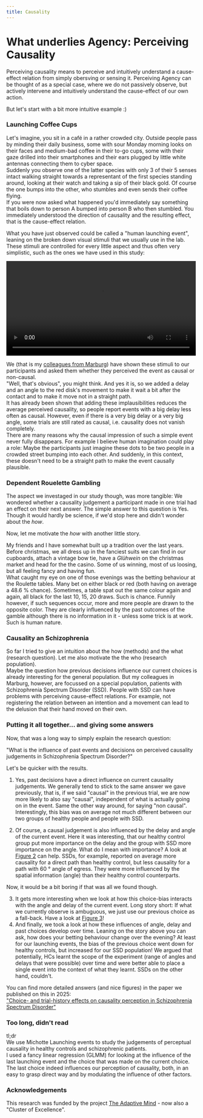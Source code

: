 ```yaml
---
title: Causality
---
```


# What underlies Agency: Perceiving Causality

Perceiving causality means to perceive and intuitively understand a cause-effect relation from simply obersving or sensing it. Perceiving Agency can be thought of as a special case, where we do not passively observe, but actively intervene and intuitively understand the cause-effect of our own action.

But let's start with a bit more intuitive example :)

### Launching Coffee Cups

Let's imagine, you sit in a café in a rather crowded city. Outside people pass by minding their daily business, some with sour Monday morning looks on their faces and medium-bad coffee in their to-go cups, some with their gaze drilled into their smartphones and their ears plugged by little white antennas connecting them to cyber space. <br>
Suddenly you observe one of the latter species with only 3 of their 5 senses intact walking straight towards a representant of the first species standing around, looking at their watch and taking a sip of their black gold. Of course the one bumps into the other, who stumbles and even sends their coffee flying. <br>
If you were now asked what happened you'd immediately say something that boils down to person A bumped into person B who then stumbled. You immediately understood the direction of causality and the resulting effect, that is the cause-effect relation.

What you have just observed could be called a "human launching event", leaning on the broken down visual stimuli that we usually use in the lab. These stimuli are controlled for every little aspect and thus often very simplistic, such as the ones we have used in this study:

<!-- <video controls="controls" width="500" name="Launching event">
  <source src="https://uvest.github.io/kai_streiling/assets/images/launching_event_example_by_Yunyan_Duan.mov">
  <source src="https://uvest.github.io/kai_streiling/assets/images/launching_event_example_by_Yunyan_Duan.mp4" type="video/mp4">
</video> -->

<video controls="controls" width="500" name="Launching event">
  <source src="https://uvest.github.io/kai_streiling/assets/images/launching_event_example.webm" type="video/webm">
</video>


We (that is my [colleagues from Marburg](https://tnm-lab.com/people)) have shown these stimuli to our participants and asked them whether they perceived the event as causal or non-causal. <br>
"Well, that's obvious", you might think. And yes it is, so we added a delay and an angle to the red disk's movement to make it wait a bit after the contact and to make it move not in a straight path. <br>
It has already been shown that adding these implausibilities reduces the average perceived causality, so people report events with a big delay less often as causal. However, even if there is a very big delay or a very big angle, some trials are still rated as causal, i.e. causality does not vanish completely. <br>
There are many reasons why the causal impression of such a simple event never fully disappears. For example I believe human imagination could play a role: Maybe the participants just imagine these dots to be two people in a crowded street bumping into each other. And suddenly, in this context, these doesn't need to be a straight path to make the event causally plausible.

### Dependent Rouelette Gambling

The aspect we investaged in our study though, was more tangible: We wondered whether a causality judgement a participant made in one trial had an effect on their next answer. The simple answer to this question is Yes. Though it would hardly be science, if we'd stop here and didn't wonder about the <i>how</i>.

Now, let me motivate the <i>how</i> with another little story.

My friends and I have somewhat built up a tradition over the last years. Before christmas, we all dress up in the fanciest suits we can find in our cupboards, attach a vintage bow tie, have a *Glühwein* on the christmas market and head for the the casino. Some of us winning, most of us loosing, but all feeling fancy and having fun. <br>
What caught my eye on one of those evenings was the betting behaviour at the Roulette tables. Many bet on either black or red (both having on average a 48.6 % chance). Sometimes, a table spat out the same colour again and again, all black for the last 10, 15, 20 draws. Such is chance. Funnily however, if such sequences occur, more and more people are drawn to the opposite color. They are clearly influenced by the past outcomes of the gamble although there is no information in it - unless some trick is at work. Such is human nature.

### Causality an Schizophrenia

So far I tried to give an intuition about the how (methods) and the what (research question). Let me also motivate the the who (research population). <br>
Maybe the question how previous decisions influence our current choices is already interesting for the general population. But my colleagues in Marburg, however, are focussed on a special population, patients with Schizophrenia Spectrum Disorder (SSD). People with SSD can have problems with perceiving cause-effect relations. For example, not registering the relation between an intention and a movement can lead to the delusion that their hand moved on their own.

### Putting it all together... and giving some answers

Now, that was a long way to simply explain the research question:

"What is the influence of past events and decisions on perceived causality judgements in Schizophrenia Spectrum Disorder?"

Let's be quicker with the results.

1. Yes, past decisions have a direct influence on current causality judgements. We generally tend to stick to the same answer we gave previously, that is, if we said "causal" in the previous trial, we are now more likely to also say "causal", independent of what is actually going on in the event. Same the other way around, for saying "non causal". Interestingly, this bias was on average not much different between our two groups of healthy people and people with SSD.

2. Of course, a causal judgement is also influenced by the delay and angle of the current event. Here it was interesting, that our healthy control group put more importance on the delay and the group with SSD more importance on the angle. What do I mean with importance? A look at [Figure 2](https://www.nature.com/articles/s41537-025-00614-0/figures/2) can help. SSDs, for example, reported on average more causality for a direct path than healthy control, but less causality for a path with 60 ° angle of egress. They were more influenced by the spatial information (angle) than their healthy control counterparts. 

Now, it would be a bit boring if that was all we found though.

3. It gets more interesting when we look at how this choice-bias interacts with the angle and delay of the current event. Long story short: If what we currently observe is ambuguous, we just use our previous choice as a fall-back. Have a look at [Figure 3](https://www.nature.com/articles/s41537-025-00614-0/figures/3)!
4. And finally, we took a look at how these influences of angle, delay and past choices develop over time. Leaning on the story above you can ask, how does your betting behaviour change over the evening? At least for our launching events, the bias of the previous choice went down for healthy controls, but increased for our SSD population! We argued that potentially, HCs learnt the scope of the experiment (range of angles and delays that were possible) over time and were better able to place a single event into the context of what they learnt. SSDs on the other hand, couldn't.

You can find more detailed answers (and nice figures) in the paper we published on this in 2025: <br>
["Choice- and trial-history effects on causality perception in Schizophrenia Spectrum Disorder"](https://www.nature.com/articles/s41537-025-00614-0)

<!-- Or the pre-print of it at [https://osf.io/preprints/psyarxiv/8ghab](https://osf.io/preprints/psyarxiv/8ghab) -->

### Too long, didn't read

tl;dr <br>
We use Michotte Launching events to study the judgements of perceptual causality in healthy controls and schizophrenic patients. <br>
I used a fancy linear regression (GLMM) for looking at the influence of the last launching event and the choice that was made on the current choice. <br>
The last choice indeed influences our perception of causality, both, in an easy to grasp direct way and by modulating the influence of other factors.

### Acknowledgements
This research was funded by the project [The Adaptive Mind](https://www.theadaptivemind.de) - now also a "Cluster of Excellence".
<!-- ---


## Introduction and Experiment


Now, in our project in the course of [TAM](https://www.theadaptivemind.de/) we did not go gambling. That is nothing you should do with tax money is it?
Instead we looked at perceptual decision making or rather at the perception of causality. So, why telling you about my - seldomly successful - adventures at the casino?

For this project, I revisited an experiment conducted by [Benjamin Straube](https://tnm-lab.com/people/prof-dr-benjamin-straube/) and colleagues from the [TNM-Lab](https://tnm-lab.com/) at the Philipps-University Marburg. They showed their participants a launching event of a blue ball "colliding" with a red ball and asked them whether they perceived the event as *causal* (the blue ball did cause the red ball to move) or *non-causal*.

The following little movieclip, generated by my colleague [Yunyan Duan](https://www.psychologie.tu-darmstadt.de/perception/home_per/people_per/people_perception_detail_75264.en.jsp), gives you an impression of such a launching event: -->


<!-- <figure class="video_container">
  <video controls="true" allowfullscreen="true">
    <source src="https://uvest.github.io/kai_streiling/assets/images/launching_event_example_by_Yunyan_Duan.mp4" type="video/mp4">
    <source src="/path/to/video.ogg" type="video/ogg">
    <source src="/path/to/video.webm" type="video/webm">
    <source src="https://uvest.github.io/kai_streiling/assets/images/launching_event_example_by_Yunyan_Duan.mov" type="video/mov">
  </video>
</figure>

--

<iframe src="https://uvest.github.io/kai_streiling/assets/images/launching_event_example_by_Yunyan_Duan.mp4"></iframe> -->

<!-- The experiment was conducted on patients with Schizophrenia Spectrum Disorder (SSD) and healthy control (HC) participants. It allows some insights into the differences between SSDs and HCs in the usage of temporal and spatial offset (delay and angle) when perceiving causality. <br>
We were now wondering, if there also were other factors that are used differently between SSDs and HCs. And there my casino story comes into play. I was thinking that there might be a bias given the recent history of observed events. Especially, we were curious about the effect of the last choice. -->

